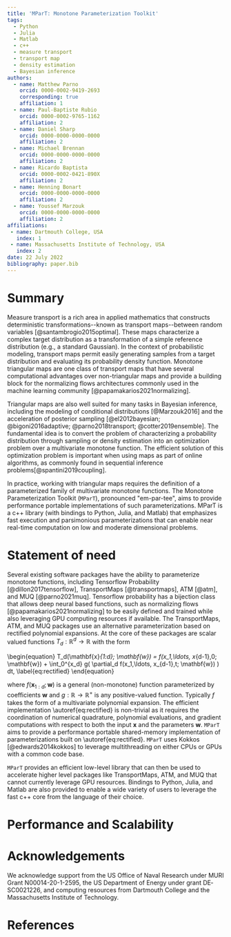 ```yaml
---
title: 'MParT: Monotone Parameterization Toolkit'
tags:
  - Python
  - Julia
  - Matlab
  - c++
  - measure transport
  - transport map
  - density estimation
  - Bayesian inference
authors:
  - name: Matthew Parno
    orcid: 0000-0002-9419-2693
    corresponding: true
    affiliation: 1
  - name: Paul-Baptiste Rubio
    orcid: 0000-0002-9765-1162
    affiliation: 2
  - name: Daniel Sharp
    orcid: 0000-0000-0000-0000
    affiliation: 2
  - name: Michael Brennan
    orcid: 0000-0000-0000-0000
    affiliation: 2 
  - name: Ricardo Baptista 
    orcid: 0000-0002-0421-890X
    affiliation: 2
  - name: Henning Bonart
    orcid: 0000-0000-0000-0000
    affiliation: 2
  - name: Youssef Marzouk 
    orcid: 0000-0000-0000-0000
    affiliation: 2
affiliations:
 - name: Dartmouth College, USA
   index: 1
 - name: Massachusetts Institute of Technology, USA
   index: 2
date: 22 July 2022
bibliography: paper.bib
---
```


# Summary

Measure transport is a rich area in applied mathematics that constructs deterministic transformations--known as transport maps--between random variables [@santambrogio2015optimal]. These maps characterize a complex target distribution as a transformation of a simple reference distribution (e.g., a standard Gaussian). In the context of probabilistic modeling, transport maps permit easily generating samples from a target distribution and evaluating its probability density function. Monotone triangular maps are one class of transport maps that have several computational advantages over non-triangular maps and provide a building block for the normalizing flows architectures commonly used in the machine learning community [@papamakarios2021normalizing].

Triangular maps are also well suited for many tasks in Bayesian inference, including the modeling of conditional distributions [@Marzouk2016] and the acceleration of posterior sampling [@el2012bayesian; @bigoni2016adaptive; @parno2018transport; @cotter2019ensemble].  The fundamental idea is to convert the problem of characterizing a probability distribution through sampling or density estimation into an optimization problem over a multivariate monotone function.  The efficient solution of this optimization problem is important when using maps as part of online algorithms, as commonly found in sequential inference problems[@spantini2019coupling].

In practice, working with triangular maps requires the definition of a parameterized family of multivariate monotone functions.  The Monotone Parameterization Toolkit (`MParT`), pronounced "em-par-tee", aims to provide performance portable implementations of such parameterizations.  MParT is a c++ library (with bindings to Python, Julia, and Matlab) that emphasizes fast execution and parsimonious parameterizations that can enable near real-time computation on low and moderate dimensional problems.


# Statement of need 
Several existing software packages have the ability to parameterize monotone functions, including Tensorflow Probability [@dillon2017tensorflow], TransportMaps [@transportmaps], ATM [@atm], and MUQ [@parno2021muq].  Tensorflow probability has a bijection class that allows deep neural based functions, such as normalizing flows [@papamakarios2021normalizing] to be easily defined and trained while also leveraging GPU computing resources if available.  The TransportMaps, ATM, and MUQ packages use an alternative parameterization based on rectified polynomial expansions.  At the core of these packages are scalar valued functions $T_d : \mathbb{R}^d \rightarrow \mathbb{R}$ with the form 

\begin{equation}
T_d(\mathbf{x}_{1:d}; \mathbf{w}) = f(x_1,\ldots, x_{d-1},0; \mathbf{w}) + \int_0^{x_d} g( \partial_d f(x_1,\ldots, x_{d-1},t; \mathbf{w}) ) dt,
\label{eq:rectified}
\end{equation}

where $f(\mathbf{x}_{1:d}; \mathbf{w})$ is a general (non-monotone) function parameterized by coefficients $\mathbf{w}$ and $g:\mathbb{R}\rightarrow\mathbb{R}^+$ is any positive-valued function.  Typically $f$ takes the form of a multivariate polynomial expansion.  The efficient implementation \autoref{eq:rectified} is non-trivial as it requires the coordination of numerical quadrature, polynomial evaluations, and gradient computations with respect to both the input $\mathbf{x}$ and the parameters $\mathbf{w}$.   `MParT` aims to provide a performance portable shared-memory implementation of parameterizations built on \autoref{eq:rectified}.  `MParT` uses Kokkos [@edwards2014kokkos] to leverage multithreading on either CPUs or GPUs with a common code base.  

`MParT` provides an efficient low-level library that can then be used to accelerate higher level packages like TransportMaps, ATM, and MUQ that cannot currently leverage GPU resources.  Bindings to Python, Julia, and Matlab are also provided to enable a wide variety of users to leverage the fast c++ core from the language of their choice.


# Performance and Scalability 


# Acknowledgements

We acknowledge support from the US Office of Naval Research under MURI Grant N00014-20-1-2595, the US Department of Energy under grant DE‐SC0021226, and computing resources from Dartmouth College and the Massachusetts Institute of Technology. 

# References
